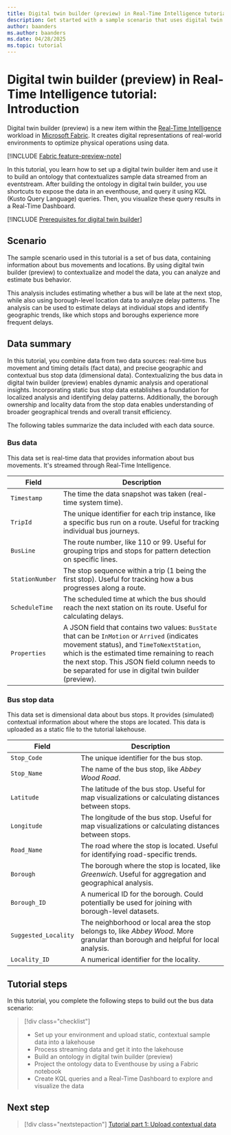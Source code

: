 ```yaml
---
title: Digital twin builder (preview) in Real-Time Intelligence tutorial introduction
description: Get started with a sample scenario that uses digital twin builder (preview) with Real-Time Intelligence features.
author: baanders
ms.author: baanders
ms.date: 04/28/2025
ms.topic: tutorial
---
```


# Digital twin builder (preview) in Real-Time Intelligence tutorial: Introduction

Digital twin builder (preview) is a new item within the [Real-Time Intelligence](../overview.md) workload in [Microsoft Fabric](../../fundamentals/microsoft-fabric-overview.md). It creates digital representations of real-world environments to optimize physical operations using data.

[!INCLUDE [Fabric feature-preview-note](../../includes/feature-preview-note.md)]

In this tutorial, you learn how to set up a digital twin builder item and use it to build an ontology that contextualizes sample data streamed from an eventstream. After building the ontology in digital twin builder, you use shortcuts to expose the data in an eventhouse, and query it using KQL (Kusto Query Language) queries. Then, you visualize these query results in a Real-Time Dashboard.

<!--## Prerequisites (title in include)-->
[!INCLUDE [Prerequisites for digital twin builder](../includes/digital-twin-builder-prerequisites.md)]

## Scenario

The sample scenario used in this tutorial is a set of bus data, containing information about bus movements and locations. By using digital twin builder (preview) to contextualize and model the data, you can analyze and estimate bus behavior.

This analysis includes estimating whether a bus will be late at the next stop, while also using borough-level location data to analyze delay patterns. The analysis can be used to estimate delays at individual stops and identify geographic trends, like which stops and boroughs experience more frequent delays.

## Data summary

In this tutorial, you combine data from two data sources: real-time bus movement and timing details (fact data), and precise geographic and contextual bus stop data (dimensional data). Contextualizing the bus data in digital twin builder (preview) enables dynamic analysis and operational insights. Incorporating static bus stop data establishes a foundation for localized analysis and identifying delay patterns. Additionally, the borough ownership and locality data from the stop data enables understanding of broader geographical trends and overall transit efficiency.

The following tables summarize the data included with each data source. 

### Bus data

This data set is real-time data that provides information about bus movements. It's streamed through Real-Time Intelligence.

| Field | Description |
| --- | --- |
| `Timestamp`| The time the data snapshot was taken (real-time system time). |
| `TripId` | The unique identifier for each trip instance, like a specific bus run on a route. Useful for tracking individual bus journeys. |
| `BusLine` | The route number, like 110 or 99. Useful for grouping trips and stops for pattern detection on specific lines. |
| `StationNumber` | The stop sequence within a trip (1 being the first stop). Useful for tracking how a bus progresses along a route. |
| `ScheduleTime` | The scheduled time at which the bus should reach the next station on its route. Useful for calculating delays. |
| `Properties` | A JSON field that contains two values: `BusState` that can be `InMotion` or `Arrived` (indicates movement status), and `TimeToNextStation`, which is the estimated time remaining to reach the next stop. This JSON field column needs to be separated for use in digital twin builder (preview). |

### Bus stop data

This data set is dimensional data about bus stops. It provides (simulated) contextual information about where the stops are located. This data is uploaded as a static file to the tutorial lakehouse.

| Field | Description |
| --- | --- |
| `Stop_Code` | The unique identifier for the bus stop. |
| `Stop_Name` | The name of the bus stop, like *Abbey Wood Road*. |
| `Latitude` | The latitude of the bus stop. Useful for map visualizations or calculating distances between stops. |
| `Longitude` | The longitude of the bus stop. Useful for map visualizations or calculating distances between stops. |
| `Road_Name` | The road where the stop is located. Useful for identifying road-specific trends. |
| `Borough` | The borough where the stop is located, like *Greenwich*. Useful for aggregation and geographical analysis. |
| `Borough_ID` | A numerical ID for the borough. Could potentially be used for joining with borough-level datasets. |
| `Suggested_Locality` | The neighborhood or local area the stop belongs to, like *Abbey Wood*. More granular than borough and helpful for local analysis. |
| `Locality_ID` | A numerical identifier for the locality. |

## Tutorial steps

In this tutorial, you complete the following steps to build out the bus data scenario:

> [!div class="checklist"]
>
> * Set up your environment and upload static, contextual sample data into a lakehouse
> * Process streaming data and get it into the lakehouse
> * Build an ontology in digital twin builder (preview)
> * Project the ontology data to Eventhouse by using a Fabric notebook
> * Create KQL queries and a Real-Time Dashboard to explore and visualize the data

## Next step

> [!div class="nextstepaction"]
> [Tutorial part 1: Upload contextual data](tutorial-rti-1-upload-contextual-data.md)
